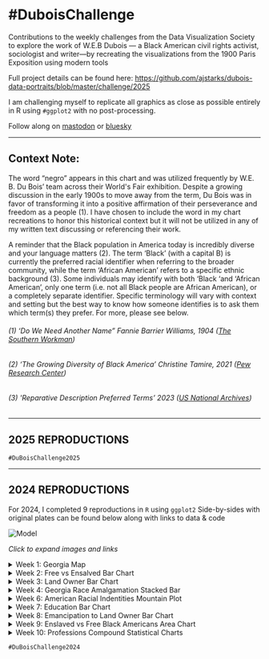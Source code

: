 # #DuboisChallenge
Contributions to the weekly challenges from the Data Visualization Society to explore the work of W.E.B Dubois — a Black American civil rights activist, sociologist and writer—by recreating the visualizations from the 1900 Paris Exposition using modern tools

Full project details can be found here: 
https://github.com/ajstarks/dubois-data-portraits/blob/master/challenge/2025 

I am challenging myself to replicate all graphics as close as possible entirely in R using ```#ggplot2```  with no post-processing. 

Follow along on [mastodon](https://vis.social/@mollykuhs) or [bluesky](https://bsky.app/profile/kuhs.bsky.social)

-----------------------------------

## **Context Note:** 

The word “negro” appears in this chart and was utilized frequently by W.E. B. Du Bois’ team across their World's Fair exhibition. Despite a growing discussion in the early 1900s to move away from the term, Du Bois was in favor of transforming it into a positive affirmation of their perseverance and freedom as a people (1). I have chosen to include the word in my chart recreations to honor this historical context but it will not be utilized in any of my written text discussing or referencing their work. 

A reminder that the Black population in America today is incredibly diverse and your language matters (2). The term ‘Black’ (with a capital B) is currently the preferred racial identifier when referring to the broader community, while the term ‘African American’ refers to a specific ethnic background (3). Some individuals may identify with both ‘Black ‘and ‘African American’, only one term (i.e. not all Black people are African American), or a completely separate identifier. Specific terminology will vary with context and setting but the best way to know how someone identifies is to ask them which term(s) they prefer.  For more, please see below. 

###### *(1) ‘Do We Need Another Name” Fannie Barrier Williams, 1904 ([The Southern Workman](https://play.google.com/books/reader?id=iLs3AQAAIAAJ&pg=GBS.PA32&hl=en))*

###### *(2) ‘The Growing Diversity of Black America’ Christine Tamire, 2021 ([Pew Research Center](https://www.pewresearch.org/social-trends/2021/03/25/the-growing-diversity-of-black-america/))* 

###### *(3) 'Reparative Description Preferred Terms’ 2023 ([US National Archives](https://www.archives.gov/research/catalog/lcdrg/appendix/black-person))*

-----------------------------------
## **2025 REPRODUCTIONS**

```#DuBoisChallenge2025```

-----------------------------------

## **2024 REPRODUCTIONS**
For 2024, I completed 9 reproductions in ```R``` using ```ggplot2``` Side-by-sides with original plates can be found below along with links to data & code

![Model](https://github.com/makuhs/DuboisChallenge/blob/main/final_combined.png)

*Click to expand images and links*

<details>
  <summary>Week 1: Georgia Map</summary>
  
Maps comparing the population of Black Georgians in the years 1870 and 1880. 

**[Negro Population of Georgia by Counties, 1870, 1880 (plate 06)](https://github.com/makuhs/DuboisChallenge/tree/main/2024/Week01)**

![Model](https://github.com/makuhs/DuboisChallenge/blob/main/2024/Week01/week1_sidebyside.png) 
</details>


<details>
  <summary>Week 2: Free vs Ensalved Bar Chart</summary>
  
Unique barchart depicting the percentages of free and enslaved Black Americans before and after emancipation in 1863. 

**[Slave and Free Negroes (plate 12](https://github.com/makuhs/DuboisChallenge/tree/main/2024/Week02)**

![Model](https://github.com/makuhs/DuboisChallenge/blob/main/2024/Week02/week2_sidebyside.png) 
</details>

<details>
  <summary>Week 3: Land Owner Bar Chart</summary>
  
Barchart depicting acres of land owned by Black Georgians during the later half of the 19th century (from 1874 - 1899).

**[Acres of Land Owned by Negroes in Georgia (plate 19)](https://github.com/makuhs/DuboisChallenge/tree/main/2024/Week03)**

![Model](https://github.com/makuhs/DuboisChallenge/blob/main/2024/Week03/week3_sidebyside.png)
</details>

<details>
  <summary>Week 4: Georgia Race Amalgamation Stacked Bar</summary>
  
Stacked barchart depicting the racial make-up of a subset of 40,000 Black Georgians. 

**[Race Amalgamation in Georgia (plate 13)](https://github.com/makuhs/DuboisChallenge/tree/main/2024/Week05)** 

![Model](https://github.com/makuhs/DuboisChallenge/blob/main/2024/Week05/week5_sidebyside.png)
</details>

<details>
  <summary>Week 6: American Racial Indentities Mountain Plot</summary>
  
A mountain-like area chart displaying shifting American racial identities between 1800 and 1890.

**[Amalgamation of the White and Black elements of the population in the United States (plate 54)](https://github.com/makuhs/DuboisChallenge/tree/main/2024/Week06)**

![Model](https://github.com/makuhs/DuboisChallenge/blob/main/2024/Week06/week6_sidebyside.png)
</details>

<details>
  <summary>Week 7: Education Bar Chart</summary>
  
Horizontal bar charts comparing the state of educational opportunities (via illiteracy) of Black Americans with the larger world. 

**[Illiteracy of the American Negro compared with other nations (plate 47)](https://github.com/makuhs/DuboisChallenge/tree/main/2024/Week07)**

![Model](https://github.com/makuhs/DuboisChallenge/blob/main/2024/Week07/week7_sidebyside.png)
</details>


<details>
  <summary>Week 8: Emancipation to Land Owner Bar Chart </summary>
  
Stacked bars to show how Black Americans, largely enslaved in 1860, transformed post emancipation into a group where 30 years later, one-fifth owned their own land.

**[The Rise of Negroes from Slavery to Freedom in One Generation (plate 50)](https://github.com/makuhs/DuboisChallenge/tree/main/2024/Week08)**

![Model](https://github.com/makuhs/DuboisChallenge/blob/main/2024/Week08/week8_sidebyside.png)
</details>

<details>
  <summary>Week 9: Enslaved vs Free Black Americans Area Chart</summary>
  
Area chart displaying number of enslaved and free Black Americans from 1790 to 1870 with a sharp decrease in enslaved upong emancipation in 1863-65.

**[Proportion of Freemen and Slaves (plate 51)](https://github.com/makuhs/DuboisChallenge/tree/main/2024/Week09)**

![Model](https://github.com/makuhs/DuboisChallenge/blob/main/2024/Week09/week9_sidebyside.png)
</details>

<details>
  <summary>Week 10: Professions Compound Statistical Charts</summary>
  
Serving as an overview, this plate includes both a map and pie chart showing professions among Black Americans in 1900. Graphics are accompanied by both French & English text. 

**[A Series Of Statistical Charts Illustrating The Conditions Of Descendants Of Formal African Slaves Now Resident In The Unites States (plate 37)](https://github.com/makuhs/DuboisChallenge/tree/main/2024/Week10)**

![Model](https://github.com/makuhs/DuboisChallenge/blob/main/2024/week10/week10_sidebyside.png)
</details>

```#DuBoisChallenge2024```
